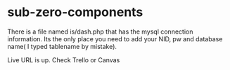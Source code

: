 sub-zero-components
===================
There is a file named is/dash.php that has the mysql connection information. Its the only place you need to add your NID, pw and database name( I typed tablename by mistake).


Live URL is up. Check Trello or Canvas
